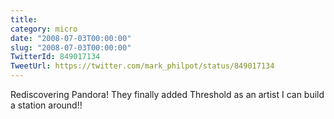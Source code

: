 ```yaml
---
title: 
category: micro
date: "2008-07-03T00:00:00"
slug: "2008-07-03T00:00:00"
TwitterId: 849017134
TweetUrl: https://twitter.com/mark_philpot/status/849017134
---
```


Rediscovering Pandora! They finally added Threshold as an artist I can build a
station around!!
